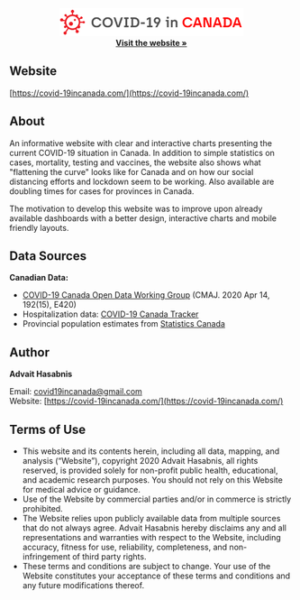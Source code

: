 <p align="center">
  <a href="https://covid-19incanada.com/" target="_blank">
    <img src="src/logo-horizontal.png" alt="Logo" height="50">
  </a>
  <br />
  <a href="https://covid-19incanada.com/" target="_blank"><strong>Visit the website »</strong></a>
  </p>


## Website
[https://covid-19incanada.com/](https://covid-19incanada.com/)


## About
An informative website with clear and interactive charts presenting the current COVID-19 situation in Canada. In addition to simple statistics on cases, mortality, testing and vaccines, the website also shows what "flattening the curve" looks like for Canada and on how our social distancing efforts and lockdown seem to be working. Also available are doubling times for cases for provinces in Canada.

The motivation to develop this website was to improve upon already available dashboards with a better design, interactive charts and mobile friendly layouts.

<!-- DATA -->
## Data Sources
<b>Canadian Data:</b>
* <a href="https://www.cmaj.ca/content/192/15/E420" target="_blank">COVID-19 Canada Open Data Working Group</a> (CMAJ. 2020 Apr 14, 192(15), E420)
* Hospitalization data: <a href="https://covid19tracker.ca/" target="_blank">COVID-19 Canada Tracker</a>
* Provincial population estimates from <a href="https://www150.statcan.gc.ca/t1/tbl1/en/tv.action?pid=1710000901" target="_blank">Statistics Canada</a>

<!-- CONTACT -->
## Author
<p><b>Advait Hasabnis</b></p>

Email: [covid19incanada@gmail.com](mailto:covid19incanada@gmail.com)
<br />
Website: [https://covid-19incanada.com/](https://covid-19incanada.com/)

## Terms of Use
* This website and its contents herein, including all data, mapping, and analysis (“Website”), copyright 2020 Advait Hasabnis, all rights reserved, is provided solely for non-profit public health, educational, and academic research purposes. You should not rely on this Website for medical advice or guidance.
* Use of the Website by commercial parties and/or in commerce is strictly prohibited.
* The Website relies upon publicly available data from multiple sources that do not always agree. Advait Hasabnis hereby disclaims any and all representations and warranties with respect to the Website, including accuracy, fitness for use, reliability, completeness, and non-infringement of third party rights.
* These terms and conditions are subject to change. Your use of the Website constitutes your acceptance of these terms and conditions and any future modifications thereof.

<!-- MARKDOWN LINKS & IMAGES -->
[website-shield]: https://img.shields.io/badge/-Website-red?style=flat